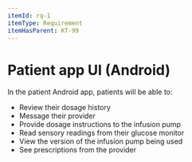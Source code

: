 ```yaml
---
itemId: rq-1
itemType: Requirement
itemHasParent: KT-99
---
```


# Patient app UI (Android)

In the patient Android app, patients will be able to:

* Review their dosage history
* Message their provider
* Provide dosage instructions to the infusion pump
* Read sensory readings from their glucose monitor
* View the version of the infusion pump being used
* See prescriptions from the provider

